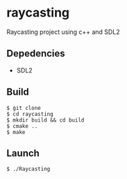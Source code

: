 # raycasting
Raycasting project using c++ and SDL2

## Depedencies
- SDL2

## Build
```
$ git clone 
$ cd raycasting
$ mkdir build && cd build
$ cmake ..
$ make
```

## Launch
```
$ ./Raycasting
```
